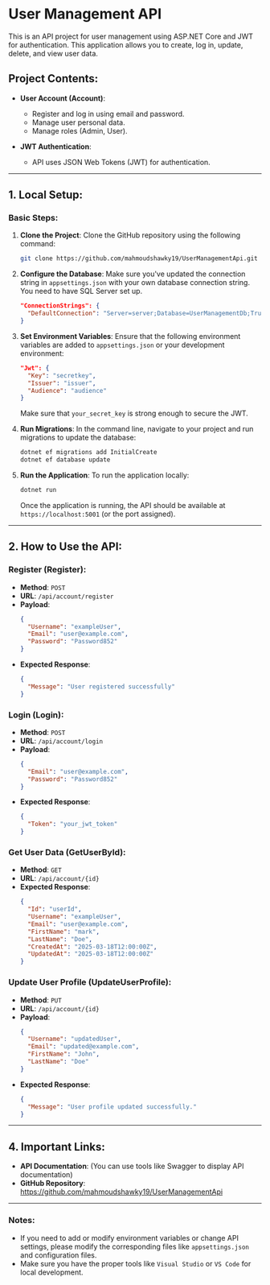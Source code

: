 
# User Management API

This is an API project for user management using ASP.NET Core and JWT for authentication. This application allows you to create, log in, update, delete, and view user data.

## Project Contents:

- **User Account (Account)**:
  - Register and log in using email and password.
  - Manage user personal data.
  - Manage roles (Admin, User).

- **JWT Authentication**:
  - API uses JSON Web Tokens (JWT) for authentication.

---

## 1. Local Setup:

### **Basic Steps:**

1. **Clone the Project**:
   Clone the GitHub repository using the following command:

   ```bash
   git clone https://github.com/mahmoudshawky19/UserManagementApi.git
   ```

2. **Configure the Database**:
   Make sure you've updated the connection string in `appsettings.json` with your own database connection string. You need to have SQL Server set up.

   ```json
   "ConnectionStrings": {
     "DefaultConnection": "Server=server;Database=UserManagementDb;Trusted_Connection=True;"
   }
   ```

3. **Set Environment Variables**:
   Ensure that the following environment variables are added to `appsettings.json` or your development environment:

   ```json
   "Jwt": {
     "Key": "secretkey",
     "Issuer": "issuer",
     "Audience": "audience"
   }
   ```

   Make sure that `your_secret_key` is strong enough to secure the JWT.

4. **Run Migrations**:
   In the command line, navigate to your project and run migrations to update the database:

   ```bash
   dotnet ef migrations add InitialCreate
   dotnet ef database update
   ```

5. **Run the Application**:
   To run the application locally:

   ```bash
   dotnet run
   ```

   Once the application is running, the API should be available at `https://localhost:5001` (or the port assigned).

---

## 2. How to Use the API:

### **Register (Register):**
- **Method**: `POST`
- **URL**: `/api/account/register`
- **Payload**:
   ```json
   {
     "Username": "exampleUser",
     "Email": "user@example.com",
     "Password": "Password852"
   }
   ```
- **Expected Response**:
   ```json
   {
     "Message": "User registered successfully"
   }
   ```

### **Login (Login):**
- **Method**: `POST`
- **URL**: `/api/account/login`
- **Payload**:
   ```json
   {
     "Email": "user@example.com",
     "Password": "Password852"
   }
   ```
- **Expected Response**:
   ```json
   {
     "Token": "your_jwt_token"
   }
   ```

### **Get User Data (GetUserById):**
- **Method**: `GET`
- **URL**: `/api/account/{id}`
- **Expected Response**:
   ```json
   {
     "Id": "userId",
     "Username": "exampleUser",
     "Email": "user@example.com",
     "FirstName": "mark",
     "LastName": "Doe",
     "CreatedAt": "2025-03-18T12:00:00Z",
     "UpdatedAt": "2025-03-18T12:00:00Z"
   }
   ```

### **Update User Profile (UpdateUserProfile):**
- **Method**: `PUT`
- **URL**: `/api/account/{id}`
- **Payload**:
   ```json
   {
     "Username": "updatedUser",
     "Email": "updated@example.com",
     "FirstName": "John",
     "LastName": "Doe"
   }
   ```
- **Expected Response**:
   ```json
   {
     "Message": "User profile updated successfully."
   }
   ```
 
---

## 4. Important Links:

- **API Documentation**:  (You can use tools like Swagger to display API documentation)
- **GitHub Repository**:  https://github.com/mahmoudshawky19/UserManagementApi

---
 

### Notes:
- If you need to add or modify environment variables or change API settings, please modify the corresponding files like `appsettings.json` and configuration files.
- Make sure you have the proper tools like `Visual Studio` or `VS Code` for local development.


